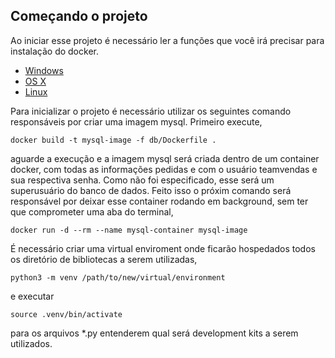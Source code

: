 ## Começando o projeto

Ao iniciar esse projeto é necessário ler a funções que você irá precisar para instalação do docker. 

* [Windows](https://docs.docker.com/windows/started)
* [OS X](https://docs.docker.com/mac/started/)
* [Linux](https://docs.docker.com/linux/started/)

Para inicializar o projeto é necessário utilizar os seguintes comando responsáveis por criar uma imagem mysql. Primeiro execute,
```shell
docker build -t mysql-image -f db/Dockerfile .
```

aguarde a execução e a imagem mysql será criada dentro de um container docker, com todas as informações pedidas e com o usuário teamvendas e sua respectiva senha. Como não foi especificado, esse será um superusuário do banco de dados. Feito isso o próxim comando será responsável por deixar esse container rodando em background, sem ter que comprometer uma aba do terminal,

```shell
docker run -d --rm --name mysql-container mysql-image
```
É necessário criar uma virtual enviroment onde ficarão hospedados todos os diretório de bibliotecas a serem utilizadas,

```shell
python3 -m venv /path/to/new/virtual/environment
```
e executar

```shell
source .venv/bin/activate
```
para os arquivos *.py entenderem qual será development kits a serem utilizados.